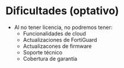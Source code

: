 # Dificultades (optativo)

- Al no tener licencia, no podremos tener:
  - Funcionalidades de cloud
  - Actualizaciones de FortiGuard
  - Actualizacones de firmware
  - Soporte técnico
  - Cobertura de garantía
